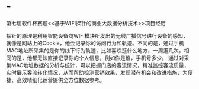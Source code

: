 # -
第七届软件杯赛题&lt;&lt;基于WIFI探针的商业大数据分析技术>>项目经历

探针的原理是利用智能设备商WIFI模块所发出的无线广播信号进行设备的感知，就像是网站上的Cookie，他会记录你的访问行为和轨迹。不同的是，通过手机MAC地址所采集的是你的线下行为轨迹，比如喜欢逛什么地方，一周逛几次。相同的是，他都无法直接记录你的个人信息，例如你是谁，手机号多少。
通过对采集MAC地址数据的分析与统计，可以把握门店的客流情况，精准监控客流质量，实时展示客流转化情况，从而帮助检测营销效果，发现潜在机会和改进措施，为便捷、高效精细化运营提供全方位数据参考。
